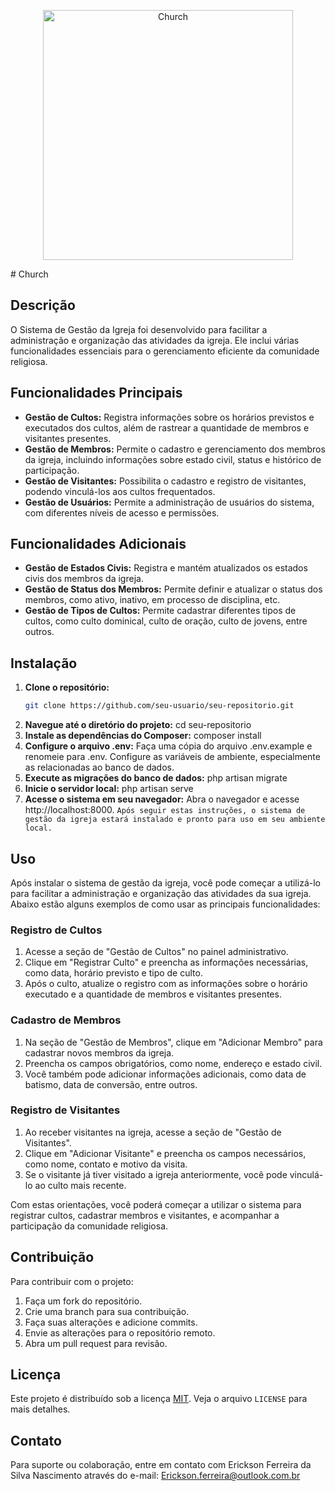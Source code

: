 <p align="center"><a href="https://laravel.com" target="_blank"><img src="https://portfolio.ericksondev.tech/assets/img/portfolio/igreja1.png" width="400" alt="Church"></a></p>
# Church

## Descrição
O Sistema de Gestão da Igreja foi desenvolvido para facilitar a administração e organização das atividades da igreja. Ele inclui várias funcionalidades essenciais para o gerenciamento eficiente da comunidade religiosa.

## Funcionalidades Principais
- **Gestão de Cultos:** Registra informações sobre os horários previstos e executados dos cultos, além de rastrear a quantidade de membros e visitantes presentes.
- **Gestão de Membros:** Permite o cadastro e gerenciamento dos membros da igreja, incluindo informações sobre estado civil, status e histórico de participação.
- **Gestão de Visitantes:** Possibilita o cadastro e registro de visitantes, podendo vinculá-los aos cultos frequentados.
- **Gestão de Usuários:** Permite a administração de usuários do sistema, com diferentes níveis de acesso e permissões.

## Funcionalidades Adicionais
- **Gestão de Estados Civis:** Registra e mantém atualizados os estados civis dos membros da igreja.
- **Gestão de Status dos Membros:** Permite definir e atualizar o status dos membros, como ativo, inativo, em processo de disciplina, etc.
- **Gestão de Tipos de Cultos:** Permite cadastrar diferentes tipos de cultos, como culto dominical, culto de oração, culto de jovens, entre outros.

## Instalação
1. **Clone o repositório:**
   ```bash
   git clone https://github.com/seu-usuario/seu-repositorio.git
2. **Navegue até o diretório do projeto:**
cd seu-repositorio
3. **Instale as dependências do Composer:**
composer install
4. **Configure o arquivo .env:**
Faça uma cópia do arquivo .env.example e renomeie para .env. Configure as variáveis de ambiente, especialmente as relacionadas ao banco de dados.
5. **Execute as migrações do banco de dados:**
php artisan migrate
6. **Inicie o servidor local:**
php artisan serve
7. **Acesse o sistema em seu navegador:**
Abra o navegador e acesse http://localhost:8000.
`Após seguir estas instruções, o sistema de gestão da igreja estará instalado e pronto para uso em seu ambiente local.`

## Uso
Após instalar o sistema de gestão da igreja, você pode começar a utilizá-lo para facilitar a administração e organização das atividades da sua igreja. Abaixo estão alguns exemplos de como usar as principais funcionalidades:

### Registro de Cultos
1. Acesse a seção de "Gestão de Cultos" no painel administrativo.
2. Clique em "Registrar Culto" e preencha as informações necessárias, como data, horário previsto e tipo de culto.
3. Após o culto, atualize o registro com as informações sobre o horário executado e a quantidade de membros e visitantes presentes.

### Cadastro de Membros
1. Na seção de "Gestão de Membros", clique em "Adicionar Membro" para cadastrar novos membros da igreja.
2. Preencha os campos obrigatórios, como nome, endereço e estado civil.
3. Você também pode adicionar informações adicionais, como data de batismo, data de conversão, entre outros.

### Registro de Visitantes
1. Ao receber visitantes na igreja, acesse a seção de "Gestão de Visitantes".
2. Clique em "Adicionar Visitante" e preencha os campos necessários, como nome, contato e motivo da visita.
3. Se o visitante já tiver visitado a igreja anteriormente, você pode vinculá-lo ao culto mais recente.

Com estas orientações, você poderá começar a utilizar o sistema para registrar cultos, cadastrar membros e visitantes, e acompanhar a participação da comunidade religiosa.

## Contribuição
Para contribuir com o projeto:

1. Faça um fork do repositório.
2. Crie uma branch para sua contribuição.
3. Faça suas alterações e adicione commits.
4. Envie as alterações para o repositório remoto.
5. Abra um pull request para revisão.

## Licença
Este projeto é distribuído sob a licença [MIT](https://opensource.org/licenses/MIT). Veja o arquivo `LICENSE` para mais detalhes.

## Contato
Para suporte ou colaboração, entre em contato com Erickson Ferreira da Silva Nascimento através do e-mail: Erickson.ferreira@outlook.com.br

